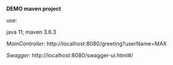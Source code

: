 **DEMO maven project**

use:

java 11;
maven 3.6.3
 

_MainController:_
http://localhost:8080/greeting?userName=MAX

_Swagger:_
http://localhost:8080/swagger-ui.html#/